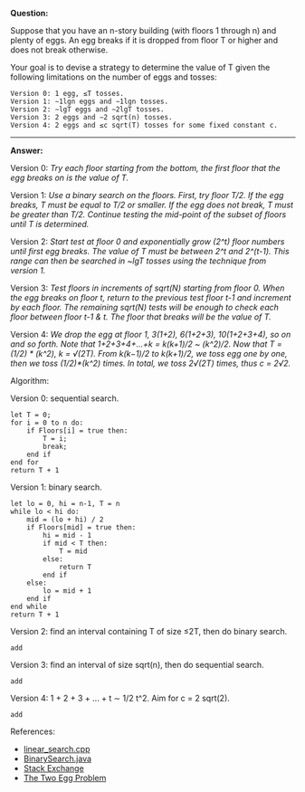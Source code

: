 **Question:** 

Suppose that you have an n-story building (with floors 1 through n) and plenty of eggs. An egg breaks if it is dropped from floor T or higher and does not break otherwise. 

Your goal is to devise a strategy to determine the value of T given the following limitations on the number of eggs and tosses:
    
    Version 0: 1 egg, ≤T tosses.    
    Version 1: ∼1lgn eggs and ∼1lgn tosses.    
    Version 2: ∼lgT eggs and ∼2lgT tosses.    
    Version 3: 2 eggs and ∼2 sqrt(n) tosses.    
    Version 4: 2 eggs and ≤c sqrt(T) tosses for some fixed constant c.
          
---          
          
**Answer:** 

Version 0: _Try each floor starting from the bottom, the first floor that the egg breaks on is the value of T._

Version 1: _Use a binary search on the floors. First, try floor T/2. If the egg breaks, T must be equal to T/2 or smaller. If the egg does not break, T must be greater than T/2. Continue testing the mid-point of the subset of floors until T is determined._

Version 2: _Start test at floor 0 and exponentially grow (2^t) floor numbers until first egg breaks. The value of T must be between 2^t and 2^(t-1). This range can then be searched in ~lgT tosses using the technique from version 1._

Version 3: _Test floors in increments of sqrt(N) starting from floor 0. When the egg breaks on floor t, return to the previous test floor t-1 and increment by each floor. The remaining sqrt(N) tests will be enough to check each floor between floor t-1 & t. The floor that breaks will be the value of T._

Version 4: _We drop the egg at floor 1, 3(1+2), 6(1+2+3), 10(1+2+3+4), so on and so forth. Note that 1+2+3+4+…+k = k(k+1)/2 ~ (k^2)/2. Now that T = (1/2) * (k^2), k = √(2T). From k(k−1)/2 to k(k+1)/2, we toss egg one by one, then we toss (1/2)*(k^2) times. In total, we toss 2√(2T) times, thus c = 2√2._

Algorithm: 

Version 0: sequential search.

    let T = 0;
    for i = 0 to n do:
        if Floors[i] = true then:
            T = i;
            break;
        end if
    end for
    return T + 1   
    
Version 1: binary search.

    let lo = 0, hi = n-1, T = n
    while lo < hi do:
        mid = (lo + hi) / 2
        if Floors[mid] = true then:
            hi = mid - 1
            if mid < T then:
                T = mid
            else:
                return T
            end if
        else:
            lo = mid + 1
        end if        
    end while        
    return T + 1
    
Version 2: find an interval containing T of size ≤2T, then do binary search.

    add
    
Version 3: find an interval of size sqrt(n), then do sequential search. 

    add
    
Version 4: 1 + 2 + 3 + ... + t ∼ 1/2 t^2. Aim for c = 2 sqrt(2). 

    add

References: 

* [linear_search.cpp](https://github.com/10adnan75/DSA/blob/main/Algorithms/Searching/linear_search.cpp)           
* [BinarySearch.java](https://github.com/10adnan75/DSA/blob/main/Algorithms/Searching/Binary%20search/BinarySearch.java)
* [Stack Exchange](https://math.stackexchange.com/questions/835582/egg-drop-problem)
* [The Two Egg Problem](https://datagenetics.com/blog/july22012/index.html)
